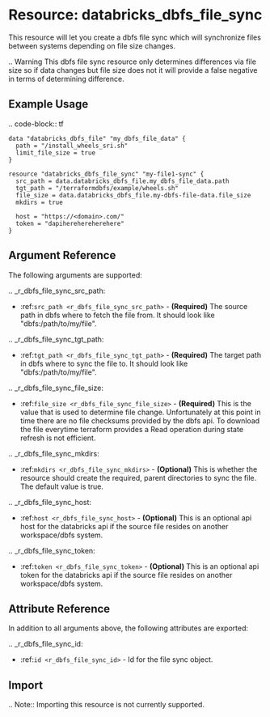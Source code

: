 # Resource: databricks_dbfs_file_sync

This resource will let you create a dbfs file sync which will synchronize files between systems depending on file size 
changes. 

.. Warning This dbfs file sync resource only determines differences via file size so if data changes but file size does not
it will provide a false negative in terms of determining difference.

## Example Usage

.. code-block:: tf
    
    
    data "databricks_dbfs_file" "my_dbfs_file_data" {
      path = "/install_wheels_sri.sh"
      limit_file_size = true
    }
    
    resource "databricks_dbfs_file_sync" "my-file1-sync" {
      src_path = data.databricks_dbfs_file.my_dbfs_file_data.path
      tgt_path = "/terraformdbfs/example/wheels.sh"
      file_size = data.databricks_dbfs_file.my-dbfs-file-data.file_size
      mkdirs = true
    
      host = "https://<domain>.com/"
      token = "dapiherehereherehere"
    }


    
## Argument Reference

The following arguments are supported:

.. _r_dbfs_file_sync_src_path:
* :ref:`src_path <r_dbfs_file_sync_src_path>` - **(Required)** The source path in dbfs where to fetch the file from. 
It should look like "dbfs:/path/to/my/file". 

.. _r_dbfs_file_sync_tgt_path:
* :ref:`tgt_path <r_dbfs_file_sync_tgt_path>` - **(Required)** The target path in dbfs where to sync the file to. 
It should look like "dbfs:/path/to/my/file".

.. _r_dbfs_file_sync_file_size:
* :ref:`file_size <r_dbfs_file_sync_file_size>` - **(Required)** This is the value that is used to determine file change.
Unfortunately at this point in time there are no file checksums provided by the dbfs api. To download the file everytime 
terraform provides a Read operation during state refresh is not efficient.

.. _r_dbfs_file_sync_mkdirs:
* :ref:`mkdirs <r_dbfs_file_sync_mkdirs>` - **(Optional)** This is whether the resource should create the required,
parent directories to sync the file. The default value is true.

.. _r_dbfs_file_sync_host:
* :ref:`host <r_dbfs_file_sync_host>` - **(Optional)** This is an optional api host for the databricks api if the source 
file resides on another workspace/dbfs system.

.. _r_dbfs_file_sync_token:
* :ref:`token <r_dbfs_file_sync_token>` - **(Optional)** This is an optional api token for the databricks api if the source 
file resides on another workspace/dbfs system.


## Attribute Reference

In addition to all arguments above, the following attributes are exported:

.. _r_dbfs_file_sync_id:
* :ref:`id <r_dbfs_file_sync_id>` - Id for the file sync object.


## Import

.. Note:: Importing this resource is not currently supported.